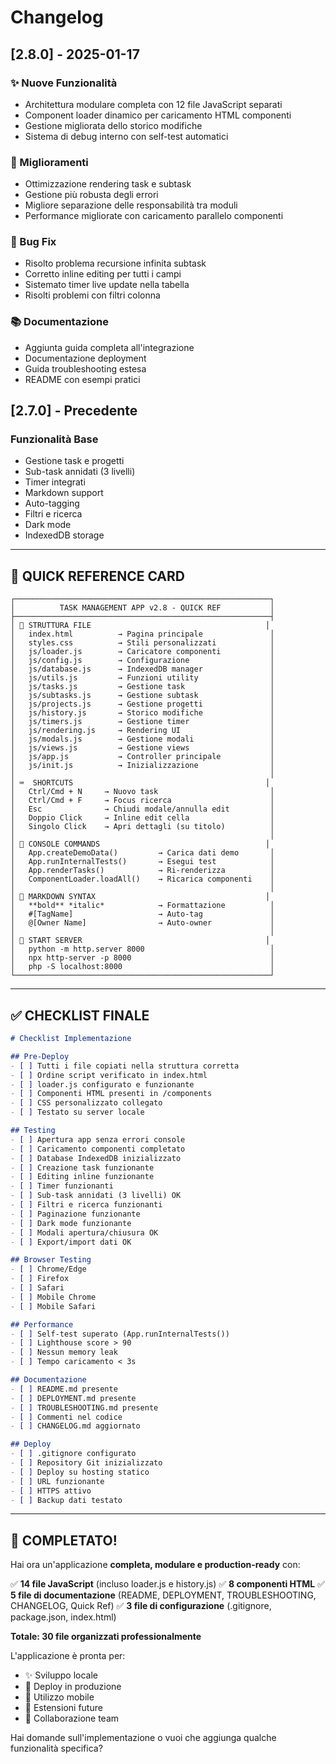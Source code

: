 # Changelog

## [2.8.0] - 2025-01-17

### ✨ Nuove Funzionalità
- Architettura modulare completa con 12 file JavaScript separati
- Component loader dinamico per caricamento HTML componenti
- Gestione migliorata dello storico modifiche
- Sistema di debug interno con self-test automatici

### 🔧 Miglioramenti
- Ottimizzazione rendering task e subtask
- Gestione più robusta degli errori
- Migliore separazione delle responsabilità tra moduli
- Performance migliorate con caricamento parallelo componenti

### 🐛 Bug Fix
- Risolto problema recursione infinita subtask
- Corretto inline editing per tutti i campi
- Sistemato timer live update nella tabella
- Risolti problemi con filtri colonna

### 📚 Documentazione
- Aggiunta guida completa all'integrazione
- Documentazione deployment
- Guida troubleshooting estesa
- README con esempi pratici

## [2.7.0] - Precedente

### Funzionalità Base
- Gestione task e progetti
- Sub-task annidati (3 livelli)
- Timer integrati
- Markdown support
- Auto-tagging
- Filtri e ricerca
- Dark mode
- IndexedDB storage

---

## 🎯 **QUICK REFERENCE CARD**
```
┌─────────────────────────────────────────────────────────┐
│          TASK MANAGEMENT APP v2.8 - QUICK REF           │
├─────────────────────────────────────────────────────────┤
│ 📁 STRUTTURA FILE                                       │
│   index.html          → Pagina principale               │
│   styles.css          → Stili personalizzati            │
│   js/loader.js        → Caricatore componenti           │
│   js/config.js        → Configurazione                  │
│   js/database.js      → IndexedDB manager               │
│   js/utils.js         → Funzioni utility                │
│   js/tasks.js         → Gestione task                   │
│   js/subtasks.js      → Gestione subtask                │
│   js/projects.js      → Gestione progetti               │
│   js/history.js       → Storico modifiche               │
│   js/timers.js        → Gestione timer                  │
│   js/rendering.js     → Rendering UI                    │
│   js/modals.js        → Gestione modali                 │
│   js/views.js         → Gestione views                  │
│   js/app.js           → Controller principale           │
│   js/init.js          → Inizializzazione                │
│                                                         │
│ ⌨️  SHORTCUTS                                           │
│   Ctrl/Cmd + N     → Nuovo task                         │
│   Ctrl/Cmd + F     → Focus ricerca                      │
│   Esc              → Chiudi modale/annulla edit         │
│   Doppio Click     → Inline edit cella                  │
│   Singolo Click    → Apri dettagli (su titolo)          │
│                                                         │
│ 🔧 CONSOLE COMMANDS                                     │
│   App.createDemoData()         → Carica dati demo       │
│   App.runInternalTests()       → Esegui test            │
│   App.renderTasks()            → Ri-renderizza          │
│   ComponentLoader.loadAll()    → Ricarica componenti    │
│                                                         │
│ 🎨 MARKDOWN SYNTAX                                      │
│   **bold** *italic*            → Formattazione          │
│   #[TagName]                   → Auto-tag               │
│   @[Owner Name]                → Auto-owner             │
│                                                         │
│ 🚀 START SERVER                                         │
│   python -m http.server 8000                            │
│   npx http-server -p 8000                               │
│   php -S localhost:8000                                 │
└─────────────────────────────────────────────────────────┘
```

---

## ✅ **CHECKLIST FINALE**
```markdown
# Checklist Implementazione

## Pre-Deploy
- [ ] Tutti i file copiati nella struttura corretta
- [ ] Ordine script verificato in index.html
- [ ] loader.js configurato e funzionante
- [ ] Componenti HTML presenti in /components
- [ ] CSS personalizzato collegato
- [ ] Testato su server locale

## Testing
- [ ] Apertura app senza errori console
- [ ] Caricamento componenti completato
- [ ] Database IndexedDB inizializzato
- [ ] Creazione task funzionante
- [ ] Editing inline funzionante
- [ ] Timer funzionanti
- [ ] Sub-task annidati (3 livelli) OK
- [ ] Filtri e ricerca funzionanti
- [ ] Paginazione funzionante
- [ ] Dark mode funzionante
- [ ] Modali apertura/chiusura OK
- [ ] Export/import dati OK

## Browser Testing
- [ ] Chrome/Edge
- [ ] Firefox
- [ ] Safari
- [ ] Mobile Chrome
- [ ] Mobile Safari

## Performance
- [ ] Self-test superato (App.runInternalTests())
- [ ] Lighthouse score > 90
- [ ] Nessun memory leak
- [ ] Tempo caricamento < 3s

## Documentazione
- [ ] README.md presente
- [ ] DEPLOYMENT.md presente
- [ ] TROUBLESHOOTING.md presente
- [ ] Commenti nel codice
- [ ] CHANGELOG.md aggiornato

## Deploy
- [ ] .gitignore configurato
- [ ] Repository Git inizializzato
- [ ] Deploy su hosting statico
- [ ] URL funzionante
- [ ] HTTPS attivo
- [ ] Backup dati testato
```

---

## 🎊 **COMPLETATO!**

Hai ora un'applicazione **completa, modulare e production-ready** con:

✅ **14 file JavaScript** (incluso loader.js e history.js)
✅ **8 componenti HTML**
✅ **5 file di documentazione** (README, DEPLOYMENT, TROUBLESHOOTING, CHANGELOG, Quick Ref)
✅ **3 file di configurazione** (.gitignore, package.json, index.html)

**Totale: 30 file organizzati professionalmente**

L'applicazione è pronta per:
- ✨ Sviluppo locale
- 🚀 Deploy in produzione
- 📱 Utilizzo mobile
- 🔧 Estensioni future
- 👥 Collaborazione team

Hai domande sull'implementazione o vuoi che aggiunga qualche funzionalità specifica?